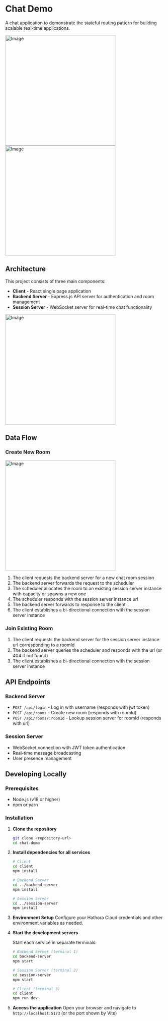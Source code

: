 # Chat Demo

A chat application to demonstrate the stateful routing pattern for building scalable real-time applications.

<img width="350" alt="Image" src="https://github.com/user-attachments/assets/143d8839-9f3d-4b49-80a8-af36ef97e100" />

<img width="350" alt="Image" src="https://github.com/user-attachments/assets/92eb6ad6-cd8c-4528-bef1-c19af384ee25" />

## Architecture

This project consists of three main components:

- **Client** - React single page application
- **Backend Server** - Express.js API server for authentication and room management
- **Session Server** - WebSocket server for real-time chat functionality

<img width="350" alt="Image" src="https://github.com/user-attachments/assets/0171c286-df58-4081-8c18-49b6eea9d2af" />

## Data Flow

### Create New Room

<img width="350" alt="Image" src="https://github.com/user-attachments/assets/9af6e1e7-763b-4004-a2bb-ff323f0a493b" />

1. The client requests the backend server for a new chat room session
2. The backend server forwards the request to the scheduler
3. The scheduler allocates the room to an existing session server instance with capacity or spawns a new one
4. The scheduler responds with the session server instance url
5. The backend server forwards to response to the client
6. The client establishes a bi-directional connection with the session server instance

### Join Existing Room

1. The client requests the backend server for the session server instance url corresponding to a roomId
2. The backend server queries the scheduler and responds with the url (or 404 if not found)
3. The client establishes a bi-directional connection with the session server instance

## API Endpoints

### Backend Server

- `POST /api/login` - Log in with username (responds with jwt token)
- `POST /api/rooms` - Create new room (responds with roomId)
- `POST /api/rooms/:roomId` - Lookup session server for roomId (responds with url)

### Session Server

- WebSocket connection with JWT token authentication
- Real-time message broadcasting
- User presence management

## Developing Locally

### Prerequisites

- Node.js (v18 or higher)
- npm or yarn

### Installation

1. **Clone the repository**

   ```bash
   git clone <repository-url>
   cd chat-demo
   ```

2. **Install dependencies for all services**

   ```bash
   # Client
   cd client
   npm install

   # Backend Server
   cd ../backend-server
   npm install

   # Session Server
   cd ../session-server
   npm install
   ```

3. **Environment Setup**
   Configure your Hathora Cloud credentials and other environment variables as needed.

4. **Start the development servers**

   Start each service in separate terminals:

   ```bash
   # Backend Server (terminal 1)
   cd backend-server
   npm start

   # Session Server (terminal 2)
   cd session-server
   npm start

   # Client (terminal 3)
   cd client
   npm run dev
   ```

5. **Access the application**
   Open your browser and navigate to `http://localhost:5173` (or the port shown by Vite)
